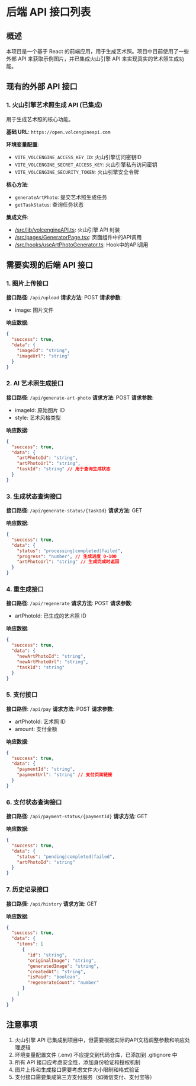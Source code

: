 # 后端 API 接口列表

## 概述
本项目是一个基于 React 的前端应用，用于生成艺术照。项目中目前使用了一些外部 API 来获取示例图片，并已集成火山引擎 API 来实现真实的艺术照生成功能。

## 现有的外部 API 接口

### 1. 火山引擎艺术照生成 API (已集成)
用于生成艺术照的核心功能。

**基础 URL**: `https://open.volcengineapi.com`

**环境变量配置**:
- `VITE_VOLCENGINE_ACCESS_KEY_ID`: 火山引擎访问密钥ID
- `VITE_VOLCENGINE_SECRET_ACCESS_KEY`: 火山引擎私有访问密钥
- `VITE_VOLCENGINE_SECURITY_TOKEN`: 火山引擎安全令牌

**核心方法**:
- `generateArtPhoto`: 提交艺术照生成任务
- `getTaskStatus`: 查询任务状态

**集成文件**:
- [/src/lib/volcengineAPI.ts](file:///Users/penghuizheng/Projects/ai-art/src/lib/volcengineAPI.ts): 火山引擎 API 封装
- [/src/pages/GeneratorPage.tsx](file:///Users/penghuizheng/Projects/ai-art/src/pages/GeneratorPage.tsx): 页面组件中的API调用
- [/src/hooks/useArtPhotoGenerator.ts](file:///Users/penghuizheng/Projects/ai-art/src/hooks/useArtPhotoGenerator.ts): Hook中的API调用

## 需要实现的后端 API 接口

### 1. 图片上传接口
**接口路径**: `/api/upload`
**请求方法**: POST
**请求参数**:
- image: 图片文件

**响应数据**:
```json
{
  "success": true,
  "data": {
    "imageId": "string",
    "imageUrl": "string"
  }
}
```

### 2. AI 艺术照生成接口
**接口路径**: `/api/generate-art-photo`
**请求方法**: POST
**请求参数**:
- imageId: 原始图片 ID
- style: 艺术风格类型

**响应数据**:
```json
{
  "success": true,
  "data": {
    "artPhotoId": "string",
    "artPhotoUrl": "string",
    "taskId": "string" // 用于查询生成状态
  }
}
```

### 3. 生成状态查询接口
**接口路径**: `/api/generate-status/{taskId}`
**请求方法**: GET

**响应数据**:
```json
{
  "success": true,
  "data": {
    "status": "processing|completed|failed",
    "progress": "number", // 生成进度 0-100
    "artPhotoUrl": "string" // 生成完成时返回
  }
}
```

### 4. 重生成接口
**接口路径**: `/api/regenerate`
**请求方法**: POST
**请求参数**:
- artPhotoId: 已生成的艺术照 ID

**响应数据**:
```json
{
  "success": true,
  "data": {
    "newArtPhotoId": "string",
    "newArtPhotoUrl": "string",
    "taskId": "string"
  }
}
```

### 5. 支付接口
**接口路径**: `/api/pay`
**请求方法**: POST
**请求参数**:
- artPhotoId: 艺术照 ID
- amount: 支付金额

**响应数据**:
```json
{
  "success": true,
  "data": {
    "paymentId": "string",
    "paymentUrl": "string" // 支付页面链接
  }
}
```

### 6. 支付状态查询接口
**接口路径**: `/api/payment-status/{paymentId}`
**请求方法**: GET

**响应数据**:
```json
{
  "success": true,
  "data": {
    "status": "pending|completed|failed",
    "artPhotoId": "string"
  }
}
```

### 7. 历史记录接口
**接口路径**: `/api/history`
**请求方法**: GET

**响应数据**:
```json
{
  "success": true,
  "data": {
    "items": [
      {
        "id": "string",
        "originalImage": "string",
        "generatedImage": "string",
        "createdAt": "string",
        "isPaid": "boolean",
        "regenerateCount": "number"
      }
    ]
  }
}
```

## 注意事项
1. 火山引擎 API 已集成到项目中，但需要根据实际的API文档调整参数和响应处理逻辑
2. 环境变量配置文件 (.env) 不应提交到代码仓库，已添加到 .gitignore 中
3. 所有 API 接口应考虑安全性，添加身份验证和授权机制
4. 图片上传和生成接口需要考虑文件大小限制和格式验证
5. 支付接口需要集成第三方支付服务（如微信支付、支付宝等）